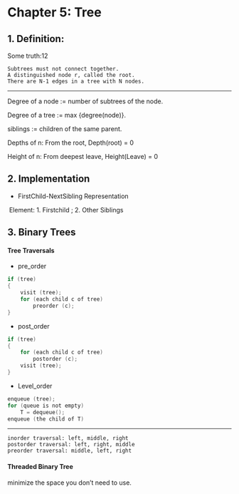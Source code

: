 # Chapter 5: Tree

## 1. Definition: 

Some truth:12

```
Subtrees must not connect together.
A distinguished node r, called the root.
There are N-1 edges in a tree with N nodes.
```

---

Degree of a node := number of subtrees of the node.

Degree of a tree := max {degree(node)}.

siblings := children of the same parent.

Depths of n: From the root, Depth(root) = 0

Height of n: From deepest leave, Height(Leave) = 0

## 2. Implementation

+ FirstChild-NextSibling Representation

​	Element: 1. Firstchild ; 2. Other Siblings

 ## 3. Binary Trees

#### Tree Traversals

+ pre_order

```c
if (tree)
{
    visit (tree);
    for (each child c of tree)
        preorder (c);
}
```

+ post_order

```c
if (tree)
{
    for (each child c of tree)
        postorder (c);
    visit (tree);
}
```

+ Level_order

```C
enqueue (tree);
for (queue is not empty)
    T = dequeue();
enqueue (the child of T)
```

---

```
inorder traversal: left, middle, right
postorder traversal: left, right, middle
preorder traversal: middle, left, right
```

#### Threaded Binary Tree

minimize the space you don’t need to use.